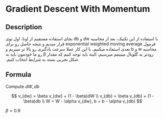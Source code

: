 # Gradient Descent With Momentum

## Description

<span dir="rtl">با استفاده از این تکنیک، بعد از محاسبه dw و db بجای استفاده مستقیم از اونا، اول توی فرمول exponential weighted moving average قرار میدیم و نتیجه حاصل رو برای محاسبه w و b بعدی استفاده میکنیم، با این کار عملا سرعت یادگیری رو بالا تر میبریم و زودتر به گلوبال مینیمم میرسیم، البته باید توجه کنیم که مقدار β رو ما خودمون باید به شکل تجربی بسته به شرایط انتخاب کنیم.</span>

## Formula

Compute $dW, db$

$$
v_{dw} = \beta v_{dw} + (1 - \beta)dW \\
v_{db} = \beta v_{db} + (1 - \beta)db \\
W = W - \alpha v_{dw}, b = b - \alpha v_{db}
$$

$\beta = 0.9$
